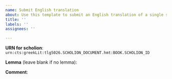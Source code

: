 ```yaml
---
name: Submit English translation
about: Use this template to submit an English translation of a single scholion
title: ''
labels: ''
assignees: ''

---
```


**URN for scholion**: 
 `urn:cts:greekLit:tlg5026.SCHOLION_DOCUMENT.hmt:BOOK.SCHOLION_ID`

**Lemma** (leave blank if no lemma):

**Comment**:
